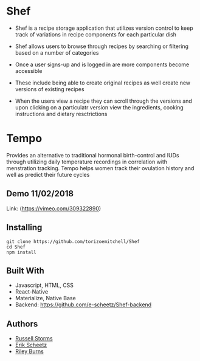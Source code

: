 # Shef #

* Shef is a recipe storage application that utilizes version control to keep track of variations in recipe components for each particular dish

* Shef allows users to browse through recipes by searching or filtering based on a number of categories

* Once a user signs-up and is logged in are more components become accessible 

* These include being able to create original recipes as well create new versions of existing recipes 

* When the users view a recipe they can scroll through the versions and upon clicking on a particulatr version view the ingredients, cooking instructions and dietary resctrictions


# Tempo

Provides an alternative to traditional hormonal birth-control and IUDs through utilizing daily temperature recordings in correlation with menstration tracking. Tempo helps women track their ovulation history and well as predict their future cycles

## Demo 11/02/2018

Link: (https://vimeo.com/309322890)

## Installing

```
git clone https://github.com/torizoemitchell/Shef
cd Shef
npm install
```

## Built With

* Javascript, HTML, CSS
* React-Native
* Materialize, Native Base
* Backend: https://github.com/e-scheetz/Shef-backend

## Authors

* [Russell Storms](https://github.com/rstorms90)
* [Erik Scheetz](https://github.com/e-scheetz)
* [Riley Burns](https://github.com/rileyburns345)
